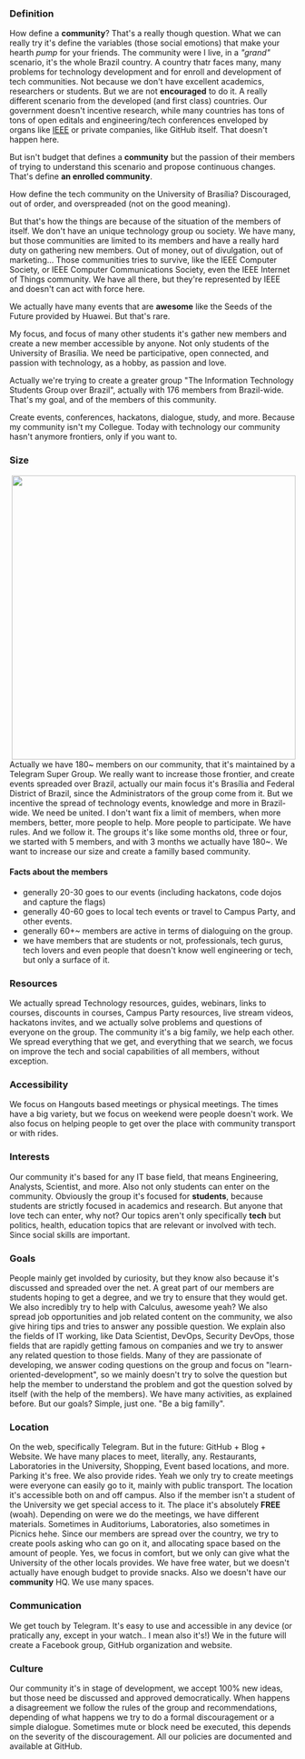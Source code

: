 ### Definition

How define a **community**? That's a really though question. What we can really try it's define the variables (those social emotions) that make your hearth _pump_ for your friends. The community were I live, in a _"grand"_ scenario, it's the whole Brazil country. A country thatr faces many, many problems for technology development and for enroll and development of tech communities. Not because we don't have excellent academics, researchers or students. But we are not **encouraged** to do it. A really different scenario from the developed (and first class) countries. Our government doesn't incentive research, while many countries has tons of tons of open editals and engineering/tech conferences enveloped by organs like [IEEE](https://ieee.org) or private companies, like GitHub itself. That doesn't happen here.

But isn't budget that defines a **community** but the passion of their members of trying to understand this scenario and propose continuous changes. That's define **an enrolled community**.

How define the tech community on the University of Brasília? Discouraged, out of order, and overspreaded (not on the good meaning).

But that's how the things are because of the situation of the members of itself. We don't have an unique technology group ou society. We have many, but those communities are limited to its members and have a really hard duty on gathering new members. Out of money, out of divulgation, out of marketing... Those communities tries to survive, like the IEEE Computer Society, or IEEE Computer Communications Society, even the IEEE Internet of Things community. We have all there, but they're represented by IEEE and doesn't can act with force here.

We actually have many events that are **awesome** like the Seeds of the Future provided by Huawei. But that's rare.

My focus, and focus of many other students it's gather new members and create a new member accessible by anyone. Not only students of the University of Brasília. We need be participative, open connected, and passion with technology, as a hobby, as passion and love.

Actually we're trying to create a greater group "The Information Technology Students Group over Brazil", actually with 176 members from Brazil-wide. That's my goal, and of the members of this community. 

Create events, conferences, hackatons, dialogue, study, and more. Because my community isn't my Collegue. Today with technology our community hasn't anymore frontiers, only if you want to.

### Size

<img src="https://image.prntscr.com/image/HoW59NAeR1KJj9S98GInCw.png" width="500" align="right">

Actually we have 180~ members on our community, that it's maintained by a Telegram Super Group. We really want to increase those frontier, and create events spreaded over Brazil, actually our main focus it's Brasília and Federal District of Brazil, since the Administrators of the group come from it. But we incentive the spread of technology events, knowledge and more in Brazil-wide. We need be united. I don't want fix a limit of members, when more members, better, more people to help. More people to participate. We have rules. And we follow it. The groups it's like some months old, three or four, we started with 5 members, and with 3 months we actually have 180~. We want to increase our size and create a familly based community.

#### Facts about the members

* generally 20-30 goes to our events (including hackatons, code dojos and capture the flags)
* generally 40-60 goes to local tech events or travel to Campus Party, and other events.
* generally 60+~ members are active in terms of dialoguing on the group.
* we have members that are students or not, professionals, tech gurus, tech lovers and even people that doesn't know well engineering or tech, but only a surface of it.

### Resources

We actually spread Technology resources, guides, webinars, links to courses, discounts in courses, Campus Party resources, live stream videos, hackatons invites, and we actually solve problems and questions of everyone on the group. The community it's a big family, we help each other. We spread everything that we get, and everything that we search, we focus on improve the tech and social capabilities of all members, without exception.

### Accessibility

We focus on Hangouts based meetings or physical meetings. The times have a big variety, but we focus on weekend were people doesn't work. We also focus on helping people to get over the place with community transport or with rides.

### Interests

Our community it's based for any IT base field, that means Engineering, Analysts, Scientist, and more. Also not only students can enter on the community. Obviously the group it's focused for **students**, because students are strictly focused in academics and research. But anyone that love tech can enter, why not? Our topics aren't only specifically **tech** but politics, health, education topics that are relevant or involved with tech. Since social skills are important.

### Goals

People mainly get involded by curiosity, but they know also because it's discussed and spreaded over the net. A great part of our members are students hoping to get a degree, and we try to ensure that they would get. We also incredibly try to help with Calculus, awesome yeah? We also spread job opportunities and job related content on the community, we also give hiring tips and tries to answer any possible question. We explain also the fields of IT working, like Data Scientist, DevOps, Security DevOps, those fields that are rapidly getting famous on companies and we try to answer any related question to those fields. Many of they are passionate of developing, we answer coding questions on the group and focus on "learn-oriented-development", so we mainly doesn't try to solve the question but help the member to understand the problem and got the question solved by itself (with the help of the members). We have many activities, as explained before. But our goals? Simple, just one. "Be a big familly".

### Location

On the web, specifically Telegram. But in the future: GitHub + Blog + Website. We have many places to meet, literally, any. Restaurants, Laboratories in the University, Shopping, Event based locations, and more. Parking it's free. We also provide rides. Yeah we only try to create meetings were everyone can easily go to it, mainly with public transport. The location it's accessible both on and off campus. Also if the member isn't a student of the University we get special access to it. The place it's absolutely **FREE** (woah). Depending on were we do the meetings, we have different materials. Sometimes in Auditoriums, Laboratories, also sometimes in Picnics hehe. Since our members are spread over the country, we try to create pools asking who can go on it, and allocating space based on the amount of people. Yes, we focus in comfort, but we only can give what the University of the other locals provides. We have free water, but we doesn't actually have enough budget to provide snacks. Also we doesn't have our **community** HQ. We use many spaces.

### Communication

We get touch by Telegram. It's easy to use and accessible in any device (or pratically any, except in your watch.. I mean also it's!) We in the future will create a Facebook group, GitHub organization and website.

### Culture

Our community it's in stage of development, we accept 100% new ideas, but those need be discussed and approved democratically. When happens a disagreement we follow the rules of the group and recommendations, depending of what happens we try to do a formal discouragement or a simple dialogue. Sometimes mute or block need be executed, this depends on the severity of the discouragement. All our policies are documented and available at GitHub.
